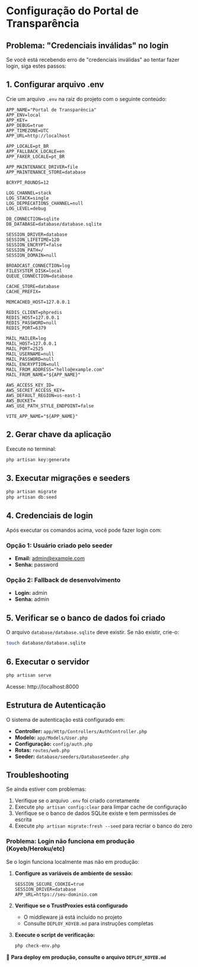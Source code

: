 # Configuração do Portal de Transparência

## Problema: "Credenciais inválidas" no login

Se você está recebendo erro de "credenciais inválidas" ao tentar fazer login, siga estes passos:

## 1. Configurar arquivo .env

Crie um arquivo `.env` na raiz do projeto com o seguinte conteúdo:

```env
APP_NAME="Portal de Transparência"
APP_ENV=local
APP_KEY=
APP_DEBUG=true
APP_TIMEZONE=UTC
APP_URL=http://localhost

APP_LOCALE=pt_BR
APP_FALLBACK_LOCALE=en
APP_FAKER_LOCALE=pt_BR

APP_MAINTENANCE_DRIVER=file
APP_MAINTENANCE_STORE=database

BCRYPT_ROUNDS=12

LOG_CHANNEL=stack
LOG_STACK=single
LOG_DEPRECATIONS_CHANNEL=null
LOG_LEVEL=debug

DB_CONNECTION=sqlite
DB_DATABASE=database/database.sqlite

SESSION_DRIVER=database
SESSION_LIFETIME=120
SESSION_ENCRYPT=false
SESSION_PATH=/
SESSION_DOMAIN=null

BROADCAST_CONNECTION=log
FILESYSTEM_DISK=local
QUEUE_CONNECTION=database

CACHE_STORE=database
CACHE_PREFIX=

MEMCACHED_HOST=127.0.0.1

REDIS_CLIENT=phpredis
REDIS_HOST=127.0.0.1
REDIS_PASSWORD=null
REDIS_PORT=6379

MAIL_MAILER=log
MAIL_HOST=127.0.0.1
MAIL_PORT=2525
MAIL_USERNAME=null
MAIL_PASSWORD=null
MAIL_ENCRYPTION=null
MAIL_FROM_ADDRESS="hello@example.com"
MAIL_FROM_NAME="${APP_NAME}"

AWS_ACCESS_KEY_ID=
AWS_SECRET_ACCESS_KEY=
AWS_DEFAULT_REGION=us-east-1
AWS_BUCKET=
AWS_USE_PATH_STYLE_ENDPOINT=false

VITE_APP_NAME="${APP_NAME}"
```

## 2. Gerar chave da aplicação

Execute no terminal:

```bash
php artisan key:generate
```

## 3. Executar migrações e seeders

```bash
php artisan migrate
php artisan db:seed
```

## 4. Credenciais de login

Após executar os comandos acima, você pode fazer login com:

### Opção 1: Usuário criado pelo seeder
- **Email:** admin@example.com
- **Senha:** password

### Opção 2: Fallback de desenvolvimento
- **Login:** admin
- **Senha:** admin

## 5. Verificar se o banco de dados foi criado

O arquivo `database/database.sqlite` deve existir. Se não existir, crie-o:

```bash
touch database/database.sqlite
```

## 6. Executar o servidor

```bash
php artisan serve
```

Acesse: http://localhost:8000

## Estrutura de Autenticação

O sistema de autenticação está configurado em:

- **Controller:** `app/Http/Controllers/AuthController.php`
- **Modelo:** `app/Models/User.php`
- **Configuração:** `config/auth.php`
- **Rotas:** `routes/web.php`
- **Seeder:** `database/seeders/DatabaseSeeder.php`

## Troubleshooting

Se ainda estiver com problemas:

1. Verifique se o arquivo `.env` foi criado corretamente
2. Execute `php artisan config:clear` para limpar cache de configuração
3. Verifique se o banco de dados SQLite existe e tem permissões de escrita
4. Execute `php artisan migrate:fresh --seed` para recriar o banco do zero

### Problema: Login não funciona em produção (Koyeb/Heroku/etc)

Se o login funciona localmente mas não em produção:

1. **Configure as variáveis de ambiente de sessão:**
   ```
   SESSION_SECURE_COOKIE=true
   SESSION_DRIVER=database
   APP_URL=https://seu-dominio.com
   ```

2. **Verifique se o TrustProxies está configurado**
   - O middleware já está incluído no projeto
   - Consulte `DEPLOY_KOYEB.md` para instruções completas

3. **Execute o script de verificação:**
   ```bash
   php check-env.php
   ```

📖 **Para deploy em produção, consulte o arquivo `DEPLOY_KOYEB.md`**
